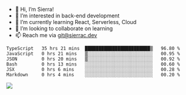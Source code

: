 - 👋 Hi, I’m Sierra!
- 👀 I’m interested in back-end development
- 🌱 I’m currently learning React, Serverless, Cloud
- 💞️ I’m looking to collaborate on learning
- 📫 Reach me via git@sierrac.dev

<!--START_SECTION:waka-->

```text
TypeScript   35 hrs 21 mins  ████████████████████████▒   96.80 %
JavaScript   0 hrs 21 mins   ▒░░░░░░░░░░░░░░░░░░░░░░░░   00.95 %
JSON         0 hrs 20 mins   ▒░░░░░░░░░░░░░░░░░░░░░░░░   00.92 %
Bash         0 hrs 13 mins   ░░░░░░░░░░░░░░░░░░░░░░░░░   00.60 %
JSX          0 hrs 6 mins    ░░░░░░░░░░░░░░░░░░░░░░░░░   00.28 %
Markdown     0 hrs 4 mins    ░░░░░░░░░░░░░░░░░░░░░░░░░   00.20 %
```

<!--END_SECTION:waka-->


![](https://hit.yhype.me/github/profile?user_id=7351311)
